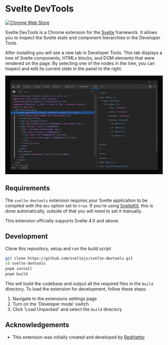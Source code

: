 # Svelte DevTools

[![Chrome Web Store](https://img.shields.io/chrome-web-store/users/kfidecgcdjjfpeckbblhmfkhmlgecoff?color=blue&label=Chrome)](https://chrome.google.com/webstore/detail/svelte-devtools/kfidecgcdjjfpeckbblhmfkhmlgecoff)

Svelte DevTools is a Chrome extension for the [Svelte](https://svelte.dev/) framework. It allows you to inspect the Svelte state and component hierarchies in the Developer Tools.

After installing you will see a new tab in Developer Tools. This tab displays a tree of Svelte components, HTMLx blocks, and DOM elements that were rendered on the page. By selecting one of the nodes in the tree, you can inspect and edit its current state in the panel to the right.

![2.0.0 Screenshot](./.github/assets/screenshot-2.0.0.png '2.0.0 Screenshot')

## Requirements

The `svelte-devtools` extension requires your Svelte application to be compiled with the `dev` option set to `true`. If you're using [SvelteKit](https://kit.svelte.dev/), this is done automatically, outside of that you will need to set it manually.

This extension officially supports Svelte 4.0 and above.

## Development

Clone this repository, setup and run the build script

```sh
git clone https://github.com/sveltejs/svelte-devtools.git
cd svelte-devtools
pnpm install
pnpm build
```

This will build the codebase and output all the required files in the `build` directory. To load the extension for development, follow these steps:

1. Navigate to the extensions settings page
2. Turn on the 'Developer mode' switch
3. Click 'Load Unpacked' and select the `build` directory

## Acknowledgements

-   This extension was initially created and developed by [RedHatter](https://github.com/RedHatter)
